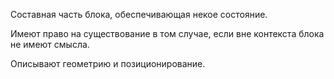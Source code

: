 Составная часть блока, обеспечивающая некое состояние.

Имеют право на существование в том случае, если вне контекста блока не имеют смысла.

Описывают геометрию и позиционирование.